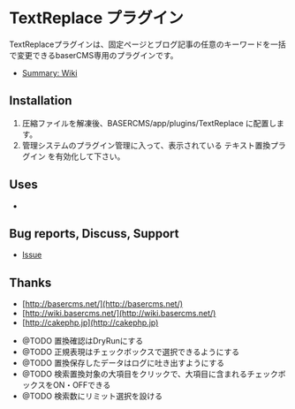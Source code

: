 # TextReplace プラグイン #

TextReplaceプラグインは、固定ページとブログ記事の任意のキーワードを一括で変更できるbaserCMS専用のプラグインです。

- [Summary: Wiki](https://github.com/materializing/TextReplace/wiki)


## Installation ##

1. 圧縮ファイルを解凍後、BASERCMS/app/plugins/TextReplace に配置します。
2. 管理システムのプラグイン管理に入って、表示されている テキスト置換プラグイン を有効化して下さい。


## Uses ##

* 


## Bug reports, Discuss, Support

- [Issue](https://github.com/materializing/TextReplace/issues)


## Thanks

- [http://basercms.net/](http://basercms.net/)
- [http://wiki.basercms.net/](http://wiki.basercms.net/)
- [http://cakephp.jp](http://cakephp.jp)


 * @TODO 置換確認はDryRunにする
 * @TODO 正規表現はチェックボックスで選択できるようにする
 * @TODO 置換保存したデータはログに吐き出すようにする
 * @TODO 検索置換対象の大項目をクリックで、大項目に含まれるチェックボックスをON・OFFできる
 * @TODO 検索数にリミット選択を設ける
